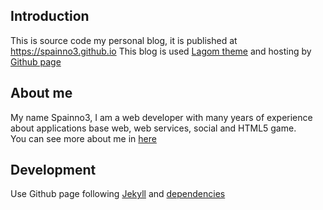 Introduction
---
This is source code my personal blog, it is published at https://spainno3.github.io 
This blog is used [Lagom theme](https://github.com/swanson/lagom) and hosting by [Github page](https://pages.github.com)  

About me
---
My name Spainno3, I am a web developer with many years of experience about
applications base web, web services, social and HTML5 game.   
You can see more about me in [here](https://spainno3.github.io)

Development
---
Use Github page following [Jekyll](https://jekyllrb.com) and [dependencies](https://pages.github.com/versions)
